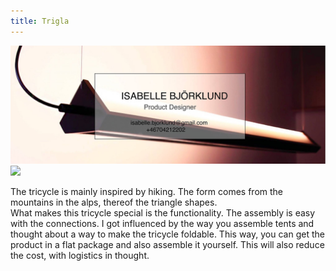```yaml
---
title: Trigla
---
```

![](hero.jpg)
![](below.png)

The tricycle is mainly inspired by hiking. The form comes from the mountains in the alps, thereof the triangle shapes.  
What makes this tricycle special is the functionality. The assembly is easy with the connections. 
I got influenced by the way you assemble tents and thought about a way to make the tricycle foldable. 
This way, you can get the product in a flat package and also assemble it yourself. 
This will also reduce the cost, with logistics in thought.
